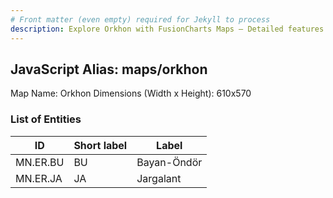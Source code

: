 ```yaml
---
# Front matter (even empty) required for Jekyll to process
description: Explore Orkhon with FusionCharts Maps – Detailed features for seamless integration. Try now & enhance your data visualization today! 
---
```


## JavaScript Alias: maps/orkhon

Map Name: Orkhon
Dimensions (Width x Height): 610x570





### List of Entities

ID | Short label | Label
---|---|---|
MN.ER.BU | BU | Bayan-Öndör
MN.ER.JA | JA | Jargalant